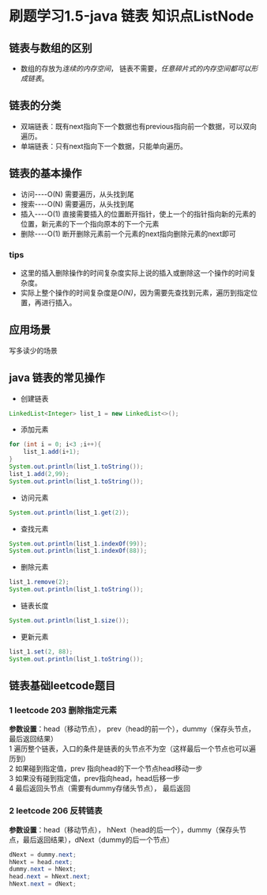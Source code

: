 # 刷题学习1.5-java 链表 知识点ListNode



## 链表与数组的区别
* 数组的存放为*连续的内存空间*， 链表不需要，_任意碎片式的内存空间都可以形成链表_。

## 链表的分类
* 双端链表：既有next指向下一个数据也有previous指向前一个数据，可以双向遍历。
* 单端链表：只有next指向下一个数据，只能单向遍历。

## 链表的基本操作
* 访问----O(N) 需要遍历，从头找到尾
* 搜索----O(N) 需要遍历，从头找到尾
* 插入----O(1) 直接需要插入的位置断开指针，使上一个的指针指向新的元素的位置，新元素的下一个指向原本的下一个元素
* 删除----O(1) 断开删除元素前一个元素的next指向删除元素的next即可  
### tips   
* 这里的插入删除操作的时间复杂度实际上说的插入或删除这一个操作的时间复杂度。   
* 实际上整个操作的时间复杂度是*O(N)*，因为需要先查找到元素，遍历到指定位置，再进行插入。


## 应用场景
写多读少的场景 

## java 链表的常见操作
* 创建链表
```java
LinkedList<Integer> list_1 = new LinkedList<>();
```
* 添加元素
```java
for (int i = 0; i<3 ;i++){
    list_1.add(i+1);
}
System.out.println(list_1.toString());
list_1.add(2,99);
System.out.println(list_1.toString());
```
* 访问元素
```java
System.out.println(list_1.get(2));
```
* 查找元素
```java
System.out.println(list_1.indexOf(99));
System.out.println(list_1.indexOf(88));
```
* 删除元素
```java
list_1.remove(2);
System.out.println(list_1.toString());
```
* 链表长度
```java
System.out.println(list_1.size());
```
* 更新元素
```java
list_1.set(2, 88);
System.out.println(list_1.toString());
```

## 链表基础leetcode题目
### 1 leetcode 203 删除指定元素
**参数设置**：head（移动节点）， prev（head的前一个），dummy（保存头节点，最后返回结果）  
1 遍历整个链表，入口的条件是链表的头节点不为空（这样最后一个节点也可以遍历到）  
2 如果碰到指定值，prev 指向head的下一个节点head移动一步  
3 如果没有碰到指定值，prev指向head，head后移一步  
4 最后返回头节点（需要有dummy存储头节点）， 最后返回  
### 2 leetcode 206 反转链表
**参数设置**：head（移动节点）， hNext（head的后一个），dummy（保存头节点，最后返回结果），dNext（dummy的后一个节点）  
```java
dNext = dummy.next;
hNext = head.next;
dummy.next = hNext;
head.next = hNext.next;
hNext.next = dNext;
```

